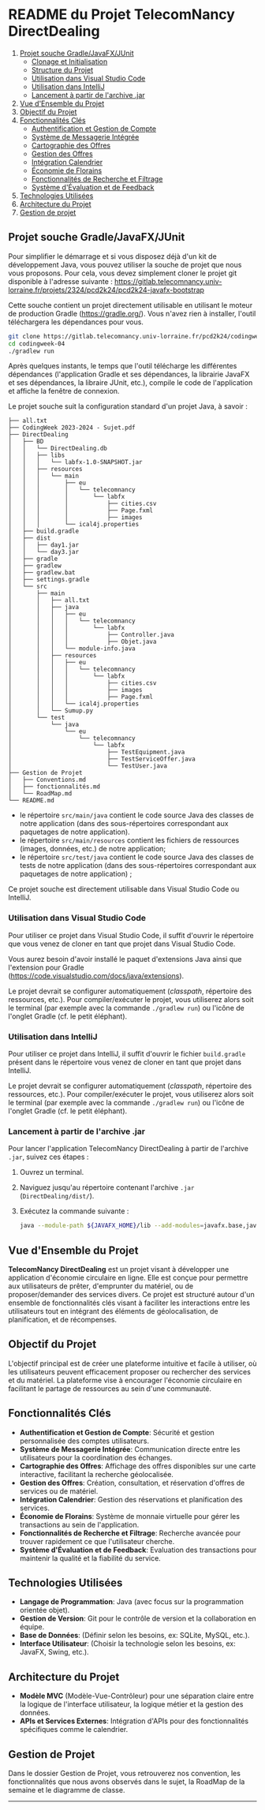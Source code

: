 # README du Projet TelecomNancy DirectDealing

1. [Projet souche Gradle/JavaFX/JUnit](#projet-souche-gradlejavafxjunit)
   - [Clonage et Initialisation](#clonage-et-initialisation)
   - [Structure du Projet](#structure-du-projet)
   - [Utilisation dans Visual Studio Code](#utilisation-dans-visual-studio-code)
   - [Utilisation dans IntelliJ](#utilisation-dans-intellij)
   - [Lancement à partir de l'archive .jar](#lancement-à-partir-de-larchive-jar)
2. [Vue d'Ensemble du Projet](#vue-densemble-du-projet)
3. [Objectif du Projet](#objectif-du-projet)
4. [Fonctionnalités Clés](#fonctionnalités-clés)
   - [Authentification et Gestion de Compte](#authentification-et-gestion-de-compte)
   - [Système de Messagerie Intégrée](#système-de-messagerie-intégrée)
   - [Cartographie des Offres](#cartographie-des-offres)
   - [Gestion des Offres](#gestion-des-offres)
   - [Intégration Calendrier](#intégration-calendrier)
   - [Économie de Florains](#économie-de-florains)
   - [Fonctionnalités de Recherche et Filtrage](#fonctionnalités-de-recherche-et-filtrage)
   - [Système d'Évaluation et de Feedback](#système-dévaluation-et-de-feedback)
5. [Technologies Utilisées](#technologies-utilisées)
6. [Architecture du Projet](#architecture-du-projet)
7. [Gestion de projet](#gestion-de-projet)


## Projet souche Gradle/JavaFX/JUnit

Pour simplifier le démarrage et si vous disposez déjà d'un kit de développement Java, vous pouvez utiliser la souche de projet que nous vous proposons. Pour cela, vous devez simplement cloner le projet git disponible à l'adresse suivante : https://gitlab.telecomnancy.univ-lorraine.fr/projets/2324/pcd2k24/pcd2k24-javafx-bootstrap

Cette souche contient un projet directement utilisable en utilisant le moteur de production Gradle (https://gradle.org/). Vous n'avez rien à installer, l'outil téléchargera les dépendances pour vous.

```bash
git clone https://gitlab.telecomnancy.univ-lorraine.fr/pcd2k24/codingweek-04.git
cd codingweek-04
./gradlew run
```

Après quelques instants, le temps que l'outil télécharge les différentes dépendances (l'application Gradle et ses dépendances, la librairie JavaFX et ses dépendances, la libraire JUnit, etc.), compile le code de l'application et affiche la fenêtre de connexion.

Le projet souche suit la configuration standard d'un projet Java, à savoir :

```
├── all.txt
├── CodingWeek 2023-2024 - Sujet.pdf
├── DirectDealing
│   ├── BD
│   │   └── DirectDealing.db
│   │   ├── libs
│   │   │   └── labfx-1.0-SNAPSHOT.jar
│   │   ├── resources
│   │   │   └── main
│   │   │       ├── eu
│   │   │       │   └── telecomnancy
│   │   │       │       └── labfx
│   │   │       │           ├── cities.csv
│   │   │       │           ├── Page.fxml
│   │   │       │           ├── images
│   │   │       └── ical4j.properties
│   ├── build.gradle
│   ├── dist
│   │   ├── day1.jar
│   │   └── day3.jar
│   ├── gradle
│   ├── gradlew
│   ├── gradlew.bat
│   ├── settings.gradle
│   └── src
│       ├── main
│       │   ├── all.txt
│       │   ├── java
│       │   │   ├── eu
│       │   │   │   └── telecomnancy
│       │   │   │       └── labfx
│       │   │   │           ├── Controller.java
│       │   │   │           ├── Objet.java
│       │   │   └── module-info.java
│       │   ├── resources
│       │   │   ├── eu
│       │   │   │   └── telecomnancy
│       │   │   │       └── labfx
│       │   │   │           ├── cities.csv
│       │   │   │           ├── images
│       │   │   │           ├── Page.fxml
│       │   │   └── ical4j.properties
│       │   └── Sumup.py
│       └── test
│           └── java
│               └── eu
│                   └── telecomnancy
│                       └── labfx
│                           ├── TestEquipment.java
│                           ├── TestServiceOffer.java
│                           └── TestUser.java
├── Gestion de Projet
│   ├── Conventions.md
│   ├── fonctionnalités.md
│   └── RoadMap.md
└── README.md

```

- le répertoire `src/main/java` contient le code source Java des classes de notre application (dans des sous-répertoires correspondant aux paquetages de notre application).
- le répertoire `src/main/resources` contient les fichiers de ressources (images, données, etc.) de notre application;
- le répertoire `src/test/java` contient le code source Java des classes de tests de notre application (dans des sous-répertoires correspondant aux paquetages de notre application) ;

Ce projet souche est directement utilisable dans Visual Studio Code ou IntelliJ.

### Utilisation dans Visual Studio Code

Pour utiliser ce projet dans Visual Studio Code, il suffit d'ouvrir le répertoire que vous venez de cloner en tant que projet dans Visual Studio Code.

Vous aurez besoin d'avoir installé le paquet d'extensions Java ainsi que l'extension pour Gradle (https://code.visualstudio.com/docs/java/extensions).

Le projet devrait se configurer automatiquement (*classpath*, répertoire des ressources, etc.). Pour compiler/exécuter le projet, vous utiliserez alors soit le terminal (par exemple avec la commande `./gradlew run`) ou l'icône de l'onglet Gradle (cf. le petit éléphant).


### Utilisation dans IntelliJ

Pour utiliser ce projet dans IntelliJ, il suffit d'ouvrir le fichier `build.gradle` présent dans le répertoire vous venez de cloner en tant que projet dans IntelliJ.

Le projet devrait se configurer automatiquement (*classpath*, répertoire des ressources, etc.). Pour compiler/exécuter le projet, vous utiliserez alors soit le terminal (par exemple avec la commande `./gradlew run`) ou l'icône de l'onglet Gradle (cf. le petit éléphant).

### Lancement à partir de l'archive .jar

Pour lancer l'application TelecomNancy DirectDealing à partir de l'archive `.jar`, suivez ces étapes :

1. Ouvrez un terminal.
2. Naviguez jusqu'au répertoire contenant l'archive `.jar` (`DirectDealing/dist/`).
3. Exécutez la commande suivante :

   ```bash
   java --module-path ${JAVAFX_HOME}/lib --add-modules=javafx.base,javafx.controls,javafx.fxml -jar DirectDealing.jar

## Vue d'Ensemble du Projet

**TelecomNancy DirectDealing** est un projet visant à développer une application d'économie circulaire en ligne. Elle est conçue pour permettre aux utilisateurs de prêter, d'emprunter du matériel, ou de proposer/demander des services divers. Ce projet est structuré autour d'un ensemble de fonctionnalités clés visant à faciliter les interactions entre les utilisateurs tout en intégrant des éléments de géolocalisation, de planification, et de récompenses.

## Objectif du Projet

L'objectif principal est de créer une plateforme intuitive et facile à utiliser, où les utilisateurs peuvent efficacement proposer ou rechercher des services et du matériel. La plateforme vise à encourager l'économie circulaire en facilitant le partage de ressources au sein d'une communauté.

## Fonctionnalités Clés

- **Authentification et Gestion de Compte**: Sécurité et gestion personnalisée des comptes utilisateurs.
- **Système de Messagerie Intégrée**: Communication directe entre les utilisateurs pour la coordination des échanges.
- **Cartographie des Offres**: Affichage des offres disponibles sur une carte interactive, facilitant la recherche géolocalisée.
- **Gestion des Offres**: Création, consultation, et réservation d'offres de services ou de matériel.
- **Intégration Calendrier**: Gestion des réservations et planification des services.
- **Économie de Florains**: Système de monnaie virtuelle pour gérer les transactions au sein de l'application.
- **Fonctionnalités de Recherche et Filtrage**: Recherche avancée pour trouver rapidement ce que l'utilisateur cherche.
- **Système d'Évaluation et de Feedback**: Evaluation des transactions pour maintenir la qualité et la fiabilité du service.

## Technologies Utilisées

- **Langage de Programmation**: Java (avec focus sur la programmation orientée objet).
- **Gestion de Version**: Git pour le contrôle de version et la collaboration en équipe.
- **Base de Données**: (Définir selon les besoins, ex: SQLite, MySQL, etc.).
- **Interface Utilisateur**: (Choisir la technologie selon les besoins, ex: JavaFX, Swing, etc.).

## Architecture du Projet

- **Modèle MVC** (Modèle-Vue-Contrôleur) pour une séparation claire entre la logique de l'interface utilisateur, la logique métier et la gestion des données.
- **APIs et Services Externes**: Intégration d'APIs pour des fonctionnalités spécifiques comme le calendrier.

## Gestion de Projet

Dans le dossier Gestion de Projet, vous retrouverez nos convention, les fonctionnalités que nous avons observés dans le sujet, la RoadMap de la semaine et le diagramme de classe.

---
